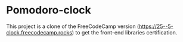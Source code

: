 # Pomodoro-clock
This project is a clone of the FreeCodeCamp version (https://25--5-clock.freecodecamp.rocks) to get the front-end libraries certification.
